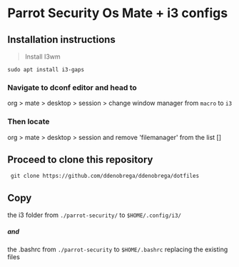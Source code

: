 # Parrot Security Os Mate + i3 configs

## Installation instructions

> Install I3wm
```
sudo apt install i3-gaps
```

### Navigate to dconf editor and head to
 org > mate > desktop > session > 
 change window manager from `macro` to `i3`

### Then locate
org > mate > desktop > session
and remove 'filemanager' from the list []

## Proceed to clone this repository
``` git clone https://github.com/ddenobrega/ddenobrega/dotfiles```

## Copy
the i3 folder from `./parrot-security/` to `$HOME/.config/i3/`
##### and
the .bashrc from `./parrot-security` to `$HOME/.bashrc` replacing the existing files

